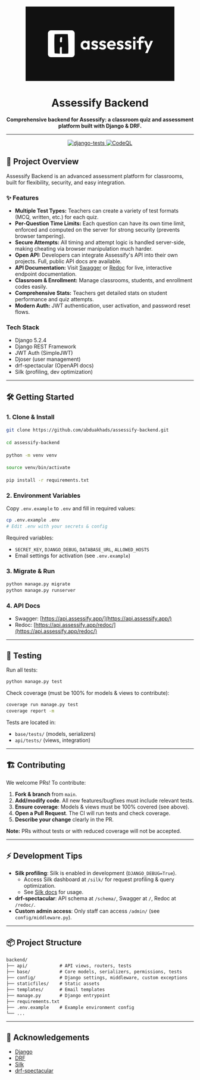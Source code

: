 <p align="center">
  <img src="static/logo.png" alt="Assessify Banner" width="400"/>
</p>

<h1 align="center">Assessify Backend</h1>

<p align="center">
<b>Comprehensive backend for Assessify: a classroom quiz and assessment platform built with Django & DRF.</b>
</p>

---

<p align="center">
  <a href="https://github.com/abduakhads/assessify-backend/actions/workflows/django.yml">
    <img src="https://github.com/abduakhads/assessify-backend/actions/workflows/django.yml/badge.svg" alt="django-tests" />
  </a>
  <a href="https://github.com/abduakhads/assessify-backend/actions/workflows/github-code-scanning/codeql">
    <img src="https://github.com/abduakhads/assessify-backend/actions/workflows/github-code-scanning/codeql/badge.svg" alt="CodeQL" />
  </a>
</p>

## 🚀 Project Overview

Assessify Backend is an advanced assessment platform for classrooms, built for flexibility, security, and easy integration.

### ✨ Features

- **Multiple Test Types:** Teachers can create a variety of test formats (MCQ, written, etc.) for each quiz.
- **Per-Question Time Limits:** Each question can have its own time limit, enforced and computed on the server for strong security (prevents browser tampering).
- **Secure Attempts:** All timing and attempt logic is handled server-side, making cheating via browser manipulation much harder.
- **Open API:** Developers can integrate Assessify's API into their own projects. Full, public API docs are available.
- **API Documentation:** Visit [Swagger](https://api.assessify.app/) or [Redoc](https://api.assessify.app/redoc/) for live, interactive endpoint documentation.
- **Classroom & Enrollment:** Manage classrooms, students, and enrollment codes easily.
- **Comprehensive Stats:** Teachers get detailed stats on student performance and quiz attempts.
- **Modern Auth:** JWT authentication, user activation, and password reset flows.

### Tech Stack

- Django 5.2.4
- Django REST Framework
- JWT Auth (SimpleJWT)
- Djoser (user management)
- drf-spectacular (OpenAPI docs)
- Silk (profiling, dev optimization)

---

## 🛠️ Getting Started

### 1. Clone & Install

```bash
git clone https://github.com/abduakhads/assessify-backend.git

cd assessify-backend

python -m venv venv

source venv/bin/activate

pip install -r requirements.txt
```

### 2. Environment Variables

Copy `.env.example` to `.env` and fill in required values:

```bash
cp .env.example .env
# Edit .env with your secrets & config
```

Required variables:

- `SECRET_KEY`, `DJANGO_DEBUG`, `DATABASE_URL`, `ALLOWED_HOSTS`
- Email settings for activation (see `.env.example`)

### 3. Migrate & Run

```bash
python manage.py migrate
python manage.py runserver
```

### 4. API Docs

- Swagger: [https://api.assessify.app/](https://api.assessify.app/)
- Redoc: [https://api.assessify.app/redoc/](https://api.assessify.app/redoc/)

---

## 🧪 Testing

Run all tests:

```bash
python manage.py test
```

Check coverage (must be 100% for models & views to contribute):

```bash
coverage run manage.py test
coverage report -m
```

Tests are located in:

- `base/tests/` (models, serializers)
- `api/tests/` (views, integration)

---

## 🏗️ Contributing

We welcome PRs! To contribute:

1. **Fork & branch** from `main`.
2. **Add/modify code**. All new features/bugfixes must include relevant tests.
3. **Ensure coverage**: Models & views must be 100% covered (see above).
4. **Open a Pull Request**. The CI will run tests and check coverage.
5. **Describe your change** clearly in the PR.

**Note:** PRs without tests or with reduced coverage will not be accepted.

---

## ⚡ Development Tips

- **Silk profiling**: Silk is enabled in development (`DJANGO_DEBUG=True`).
  - Access Silk dashboard at `/silk/` for request profiling & query optimization.
  - See [Silk docs](https://github.com/jazzband/django-silk) for usage.
- **drf-spectacular**: API schema at `/schema/`, Swagger at `/`, Redoc at `/redoc/`.
- **Custom admin access**: Only staff can access `/admin/` (see `config/middleware.py`).

---

## 📦 Project Structure

```
backend/
├── api/            # API views, routers, tests
├── base/           # Core models, serializers, permissions, tests
├── config/         # Django settings, middleware, custom exceptions
├── staticfiles/    # Static assets
├── templates/      # Email templates
├── manage.py       # Django entrypoint
├── requirements.txt
├── .env.example    # Example environment config
└── ...
```

---

## 🙏 Acknowledgements

- [Django](https://www.djangoproject.com/)
- [DRF](https://www.django-rest-framework.org/)
- [Silk](https://github.com/jazzband/django-silk)
- [drf-spectacular](https://drf-spectacular.readthedocs.io/)
